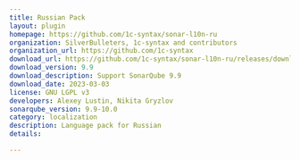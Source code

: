 ```yaml
---
title: Russian Pack
layout: plugin
homepage: https://github.com/1c-syntax/sonar-l10n-ru
organization: SilverBulleters, 1c-syntax and contributors
organization_url: https://github.com/1c-syntax
download_url: https://github.com/1c-syntax/sonar-l10n-ru/releases/download/v9.9/sonar-l10n-ru-plugin-9.9.jar
download_version: 9.9
download_description: Support SonarQube 9.9
download_date: 2023-03-03
license: GNU LGPL v3
developers: Alexey Lustin, Nikita Gryzlov
sonarqube_version: 9.9-10.0
category: localization
description: Language pack for Russian
details: 

---
```

